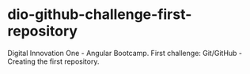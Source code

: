 # dio-github-challenge-first-repository
Digital Innovation One - Angular Bootcamp. First challenge: Git/GitHub - Creating the first repository.

